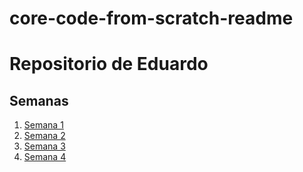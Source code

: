 # core-code-from-scratch-readme
# Repositorio de Eduardo
## Semanas
1. [Semana 1](./semanas/s1)
2. [Semana 2](./semanas/s2)
3. [Semana 3](./semanas/s3)
4. [Semana 4](./semanas/s4)
